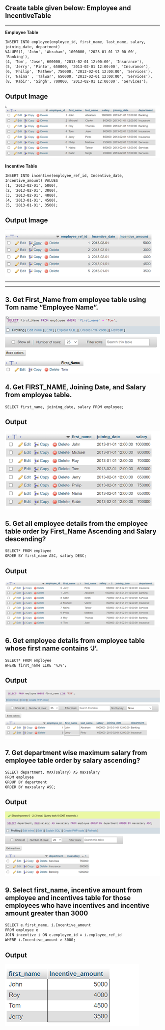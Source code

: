 ## Create table given below: Employee and IncentiveTable

<hr>

**Employee Table**

```
INSERT INTO employee(employee_id, first_name, last_name, salary, joining_date, department)
VALUES(1, 'John', 'Abraham', 1000000, '2023-01-01 12 00 00', 'Banking'),
(4, 'Tom', 'Jose', 600000, '2013-02-01 12:00:00', 'Insurance'),
(5, 'Jerry', 'Pinto', 650000, '2013-02-01 12:00:00', 'Insurance'),
(6, 'Philip', 'Mathew', 750000, '2013-02-01 12:00:00', 'Services'),
(7, 'Naina' , 'Talwar', 650000, '2013-02-01 12:00:00', 'Services'),
(8, 'Kabir', 'Singh', 700000, '2013-02-01 12:00:00', 'Services');
```

## Output Image

![Output-image](emp.png)

**Incentive Table**

```
INSERT INTO incentive(employee_ref_id, Incentive_date, Incentive_amount) VALUES
(1, '2013-02-01', 5000),
(2, '2013-02-01', 3000),
(3, '2013-02-01', 4000),
(4, '2013-01-01', 4500),
(5, '2013-01-01', 3500);
```

## Output Image

![Output-image](incentive.png)

<hr>
<hr>

## 3. Get First_Name from employee table using Tom name “Employee Name”.

![Output-image](q3.png)

## 4. Get FIRST_NAME, Joining Date, and Salary from employee table.

```
SELECT first_name, joining_date, salary FROM employee;
```

## Output

![Output-image](q4.png)

## 5. Get all employee details from the employee table order by First_Name Ascending and Salary descending?

```
SELECT* FROM employee
ORDER BY first_name ASC, salary DESC;
```

## Output

![Output-image](q5.png)

## 6. Get employee details from employee table whose first name contains ‘J’.

```
SELECT* FROM employee
WHERE first_name LIKE '%J%';
```

## Output

![Output-image](q6.png)

## 7. Get department wise maximum salary from employee table order by salary ascending?

```
SELECT department, MAX(salary) AS maxsalary
FROM employee
GROUP BY department
ORDER BY maxsalary ASC;
```

## Output

![Output-image](q7.png)

## 9. Select first_name, incentive amount from employee and incentives table for those employees who have incentives and incentive amount greater than 3000

```
SELECT e.first_name, i.Incentive_amount
FROM employee e
JOIN incentive i ON e.employee_id = i.employee_ref_id
WHERE i.Incentive_amount > 3000;
```

## Output

![Output-image](q9.png)
